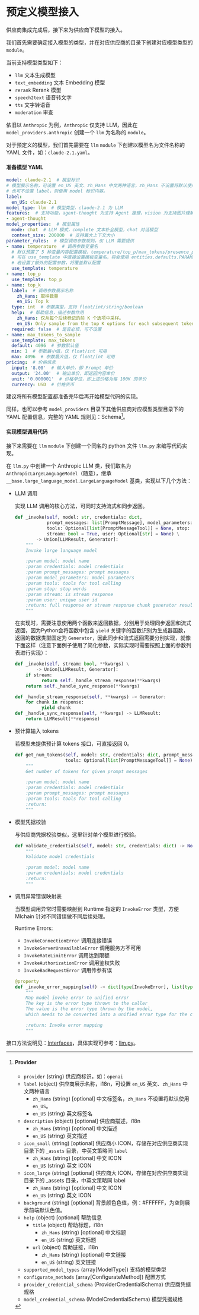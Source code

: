 # 预定义模型接入

供应商集成完成后，接下来为供应商下模型的接入。

我们首先需要确定接入模型的类型，并在对应供应商的目录下创建对应模型类型的 `module`。

当前支持模型类型如下：

* `llm` 文本生成模型
* `text_embedding` 文本 Embedding 模型
* `rerank` Rerank 模型
* `speech2text` 语音转文字
* `tts` 文字转语音
* `moderation` 审查

依旧以 `Anthropic` 为例，`Anthropic` 仅支持 LLM，因此在 `model_providers.anthropic` 创建一个 `llm` 为名称的 `module`。

对于预定义的模型，我们首先需要在 `llm` `module` 下创建以模型名为文件名称的 YAML 文件，如：`claude-2.1.yaml`。

#### 准备模型 YAML

```yaml
model: claude-2.1  # 模型标识
# 模型展示名称，可设置 en_US 英文、zh_Hans 中文两种语言，zh_Hans 不设置将默认使用 en_US。
# 也可不设置 label，则使用 model 标识内容。
label:
  en_US: claude-2.1
model_type: llm  # 模型类型，claude-2.1 为 LLM
features:  # 支持功能，agent-thought 为支持 Agent 推理，vision 为支持图片理解
- agent-thought
model_properties:  # 模型属性
  mode: chat  # LLM 模式，complete 文本补全模型，chat 对话模型
  context_size: 200000  # 支持最大上下文大小
parameter_rules:  # 模型调用参数规则，仅 LLM 需要提供
- name: temperature  # 调用参数变量名
  # 默认预置了 5 种变量内容配置模板，temperature/top_p/max_tokens/presence_penalty/frequency_penalty
  # 可在 use_template 中直接设置模板变量名，将会使用 entities.defaults.PARAMETER_RULE_TEMPLATE 中的默认配置
  # 若设置了额外的配置参数，将覆盖默认配置
  use_template: temperature
- name: top_p
  use_template: top_p
- name: top_k
  label:  # 调用参数展示名称
    zh_Hans: 取样数量
    en_US: Top k
  type: int  # 参数类型，支持 float/int/string/boolean
  help:  # 帮助信息，描述参数作用
    zh_Hans: 仅从每个后续标记的前 K 个选项中采样。
    en_US: Only sample from the top K options for each subsequent token.
  required: false  # 是否必填，可不设置
- name: max_tokens_to_sample
  use_template: max_tokens
  default: 4096  # 参数默认值
  min: 1  # 参数最小值，仅 float/int 可用
  max: 4096  # 参数最大值，仅 float/int 可用
pricing:  # 价格信息
  input: '8.00'  # 输入单价，即 Prompt 单价
  output: '24.00'  # 输出单价，即返回内容单价
  unit: '0.000001'  # 价格单位，即上述价格为每 100K 的单价
  currency: USD  # 价格货币
```

建议将所有模型配置都准备完毕后再开始模型代码的实现。

同样，也可以参考 `model_providers` 目录下其他供应商对应模型类型目录下的 YAML 配置信息，完整的 YAML 规则见：Schema[^1]。

#### 实现模型调用代码

接下来需要在 `llm` `module` 下创建一个同名的 python 文件 `llm.py` 来编写代码实现。

在 `llm.py` 中创建一个 Anthropic LLM 类，我们取名为 `AnthropicLargeLanguageModel`（随意），继承 `__base.large_language_model.LargeLanguageModel` 基类，实现以下几个方法：

*   LLM 调用

    实现 LLM 调用的核心方法，可同时支持流式和同步返回。

    ```python
    def _invoke(self, model: str, credentials: dict,
                prompt_messages: list[PromptMessage], model_parameters: dict,
                tools: Optional[list[PromptMessageTool]] = None, stop: Optional[List[str]] = None,
                stream: bool = True, user: Optional[str] = None) \
            -> Union[LLMResult, Generator]:
        """
        Invoke large language model

        :param model: model name
        :param credentials: model credentials
        :param prompt_messages: prompt messages
        :param model_parameters: model parameters
        :param tools: tools for tool calling
        :param stop: stop words
        :param stream: is stream response
        :param user: unique user id
        :return: full response or stream response chunk generator result
        """
    ```

    在实现时，需要注意使用两个函数来返回数据，分别用于处理同步返回和流式返回，因为Python会将函数中包含 `yield` 关键字的函数识别为生成器函数，返回的数据类型固定为 `Generator`，因此同步和流式返回需要分别实现，就像下面这样（注意下面例子使用了简化参数，实际实现时需要按照上面的参数列表进行实现）：

    ```python
    def _invoke(self, stream: bool, **kwargs) \
            -> Union[LLMResult, Generator]:
        if stream:
              return self._handle_stream_response(**kwargs)
        return self._handle_sync_response(**kwargs)

    def _handle_stream_response(self, **kwargs) -> Generator:
        for chunk in response:
              yield chunk
    def _handle_sync_response(self, **kwargs) -> LLMResult:
        return LLMResult(**response)
    ```
*   预计算输入 tokens

    若模型未提供预计算 tokens 接口，可直接返回 0。

    ```python
    def get_num_tokens(self, model: str, credentials: dict, prompt_messages: list[PromptMessage],
                       tools: Optional[list[PromptMessageTool]] = None) -> int:
        """
        Get number of tokens for given prompt messages

        :param model: model name
        :param credentials: model credentials
        :param prompt_messages: prompt messages
        :param tools: tools for tool calling
        :return:
        """
    ```
*   模型凭据校验

    与供应商凭据校验类似，这里针对单个模型进行校验。

    ```python
    def validate_credentials(self, model: str, credentials: dict) -> None:
        """
        Validate model credentials

        :param model: model name
        :param credentials: model credentials
        :return:
        """
    ```
*   调用异常错误映射表

    当模型调用异常时需要映射到 Runtime 指定的 `InvokeError` 类型，方便 Mlchain 针对不同错误做不同后续处理。

    Runtime Errors:

    * `InvokeConnectionError` 调用连接错误
    * `InvokeServerUnavailableError` 调用服务方不可用
    * `InvokeRateLimitError` 调用达到限额
    * `InvokeAuthorizationError` 调用鉴权失败
    * `InvokeBadRequestError` 调用传参有误

    ```python
    @property
    def _invoke_error_mapping(self) -> dict[type[InvokeError], list[type[Exception]]]:
        """
        Map model invoke error to unified error
        The key is the error type thrown to the caller
        The value is the error type thrown by the model,
        which needs to be converted into a unified error type for the caller.

        :return: Invoke error mapping
        """
    ```

接口方法说明见：[Interfaces](https://github.com/mlchain/mlchain/blob/main/api/core/model\_runtime/docs/zh\_Hans/interfaces.md)，具体实现可参考：[llm.py](https://github.com/mlchain/mlchain-runtime/blob/main/lib/model\_providers/anthropic/llm/llm.py)。

[^1]: #### Provider

    * `provider` (string) 供应商标识，如：`openai`
    * `label` (object) 供应商展示名称，i18n，可设置 `en_US` 英文、`zh_Hans` 中文两种语言
      * `zh_Hans` (string) \[optional] 中文标签名，`zh_Hans` 不设置将默认使用 `en_US`。
      * `en_US` (string) 英文标签名
    * `description` (object) \[optional] 供应商描述，i18n
      * `zh_Hans` (string) \[optional] 中文描述
      * `en_US` (string) 英文描述
    * `icon_small` (string) \[optional] 供应商小 ICON，存储在对应供应商实现目录下的 `_assets` 目录，中英文策略同 `label`
      * `zh_Hans` (string) \[optional] 中文 ICON
      * `en_US` (string) 英文 ICON
    * `icon_large` (string) \[optional] 供应商大 ICON，存储在对应供应商实现目录下的 \_assets 目录，中英文策略同 label
      * `zh_Hans` (string) \[optional] 中文 ICON
      * `en_US` (string) 英文 ICON
    * `background` (string) \[optional] 背景颜色色值，例：#FFFFFF，为空则展示前端默认色值。
    * `help` (object) \[optional] 帮助信息
      * `title` (object) 帮助标题，i18n
        * `zh_Hans` (string) \[optional] 中文标题
        * `en_US` (string) 英文标题
      * `url` (object) 帮助链接，i18n
        * `zh_Hans` (string) \[optional] 中文链接
        * `en_US` (string) 英文链接
    * `supported_model_types` (array\[ModelType]) 支持的模型类型
    * `configurate_methods` (array\[ConfigurateMethod]) 配置方式
    * `provider_credential_schema` (ProviderCredentialSchema) 供应商凭据规格
    * `model_credential_schema` (ModelCredentialSchema) 模型凭据规格
